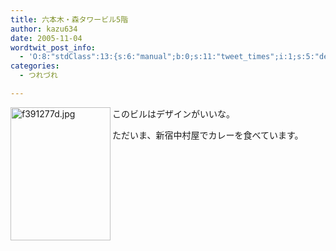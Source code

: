 ```yaml
---
title: 六本木・森タワービル5階
author: kazu634
date: 2005-11-04
wordtwit_post_info:
  - 'O:8:"stdClass":13:{s:6:"manual";b:0;s:11:"tweet_times";i:1;s:5:"delay";i:0;s:7:"enabled";i:1;s:10:"separation";s:2:"60";s:7:"version";s:3:"3.7";s:14:"tweet_template";b:0;s:6:"status";i:2;s:6:"result";a:0:{}s:13:"tweet_counter";i:2;s:13:"tweet_log_ids";a:1:{i:0;i:2149;}s:9:"hash_tags";a:0:{}s:8:"accounts";a:1:{i:0;s:7:"kazu634";}}'
categories:
  - つれづれ

---
```

<div class="section">
<p>
<a href="http://image.blog.livedoor.jp/simoom634/imgs/f/3/f391277d.jpg" onclick="__gaTracker('send', 'event', 'outbound-article', 'http://image.blog.livedoor.jp/simoom634/imgs/f/3/f391277d.jpg', '');" target="_blank"><img width="160" align="left" alt="f391277d.jpg" src="http://image.blog.livedoor.jp/simoom634/imgs/f/3/f391277d-s.jpg" height="213" border="0" class="pict" /></a>このビルはデザインがいいな。
</p>
  
<p>
    ただいま、新宿中村屋でカレーを食べています。
</p>
</div>
